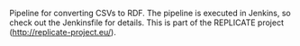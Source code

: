 Pipeline for converting CSVs to RDF. The pipeline is executed in Jenkins, so check out the Jenkinsfile for details. This is part of the REPLICATE project (http://replicate-project.eu/).
